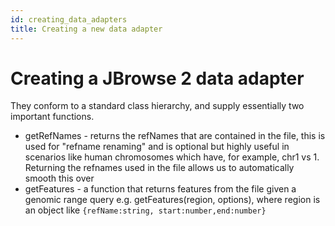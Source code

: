 ```yaml
---
id: creating_data_adapters
title: Creating a new data adapter
---
```


# Creating a JBrowse 2 data adapter

They conform to a standard class hierarchy, and supply essentially two
important functions.

- getRefNames - returns the refNames that are contained in the file, this is
  used for "refname renaming" and is optional but highly useful in scenarios
  like human chromosomes which have, for example, chr1 vs 1. Returning the
  refnames used in the file allows us to automatically smooth this over
- getFeatures - a function that returns features from the file given a genomic
  range query e.g. getFeatures(region, options), where region is an object like
  `{refName:string, start:number,end:number}`
